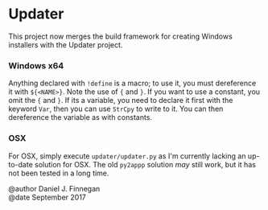 # Updater

This project now merges the build framework for creating Windows installers with the Updater project.

### Windows x64

Anything declared with ```!define``` is a macro; to use it, you must dereference it with ```${<NAME>}```.
Note the use of ```{``` and ```}```.
If you want to use a constant, you omit the ```{``` and ```}```.
If its a variable, you need to declare it first with the keyword ```Var```, then you can use ```StrCpy``` to write to it.
You can then dereference the variable as with constants.

### OSX

For OSX, simply execute `updater/updater.py` as I'm currently lacking an  up-to-date solution for OSX.
The old `py2appp` solution *may* still work, but it has not been tested in a long time.

@author Daniel J. Finnegan  
@date September 2017

